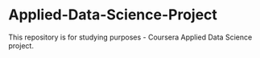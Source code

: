 # Applied-Data-Science-Project
This repository is for studying purposes - Coursera Applied Data Science project.

